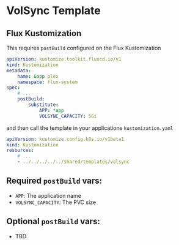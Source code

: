 # VolSync Template

## Flux Kustomization

This requires `postBuild` configured on the Flux Kustomization

```yaml
apiVersion: kustomize.toolkit.fluxcd.io/v1
kind: Kustomization
metadata:
    name: &app plex
    namespace: flux-system
spec:
    # ...
    postBuild:
        substitute:
            APP: *app
            VOLSYNC_CAPACITY: 5Gi
```

and then call the template in your applications `kustomization.yaml`

```yaml
apiVersion: kustomize.config.k8s.io/v1beta1
kind: Kustomization
resources:
    # ...
    - ../../../../../shared/templates/volsync
```

## Required `postBuild` vars:

-   `APP`: The application name
-   `VOLSYNC_CAPACITY`: The PVC size

## Optional `postBuild` vars:

-   TBD
